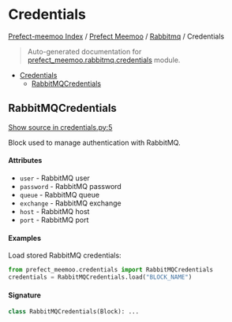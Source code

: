 # Credentials

[Prefect-meemoo Index](../../README.md#prefect-meemoo-index) / [Prefect Meemoo](../index.md#prefect-meemoo) / [Rabbitmq](./index.md#rabbitmq) / Credentials

> Auto-generated documentation for [prefect_meemoo.rabbitmq.credentials](../../../prefect_meemoo/rabbitmq/credentials.py) module.

- [Credentials](#credentials)
  - [RabbitMQCredentials](#rabbitmqcredentials)

## RabbitMQCredentials

[Show source in credentials.py:5](../../../prefect_meemoo/rabbitmq/credentials.py#L5)

Block used to manage authentication with RabbitMQ.

#### Attributes

- `user` - RabbitMQ user
- `password` - RabbitMQ password
- `queue` - RabbitMQ queue
- `exchange` - RabbitMQ exchange
- `host` - RabbitMQ host
- `port` - RabbitMQ port

#### Examples

Load stored RabbitMQ credentials:

```python
from prefect_meemoo.credentials import RabbitMQCredentials
credentials = RabbitMQCredentials.load("BLOCK_NAME")
```

#### Signature

```python
class RabbitMQCredentials(Block): ...
```